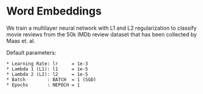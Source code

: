 # Word Embeddings

We train a multilayer neural network with L1 and L2 regularization to classify movie reviews from the 50k IMDb review dataset that has been collected by Maas et. al.

Default parameters:

    * Learning Rate: lr     = 1e-3
    * Lambda 1 (L1): l1     = 1e-5
    * Lambda 2 (L2): l2     = 1e-5
    * Batch        : BATCH  = 1 (SGD)
    * Epochs       : NEPOCH = 1